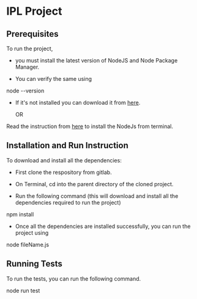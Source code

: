 # IPL Project

## Prerequisites

To run the project,

* you must install the latest version of NodeJS and Node Package Manager.

* You can verify the same using

node --version

* If it's not installed you can download it from [here](https://nodejs.org/en/).

    OR

Read the instruction from [here](https://github.com/mountblue/python-django-path/blob/master/javascript/1.%20getting-started.md) to install the NodeJs from terminal.

## Installation and Run Instruction

To download and install all the dependencies:

* First clone the respository from gitlab.

* On Terminal, cd into the parent directory of the cloned project.

* Run the following command (this will download and install all the dependencies required to run the project)

npm install

* Once all the dependencies are installed successfully, you can run the project using

node fileName.js

## Running Tests

To run the tests, you can run the following command.

node run test
